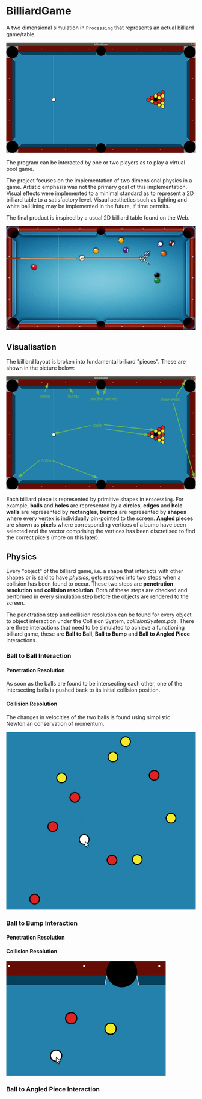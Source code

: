 # BilliardGame
A two dimensional simulation in `Processing` that represents an actual billiard game/table. 

![](images/initial_position.png)

The program can be interacted by one or two players as to play a virtual pool game. 

The project focuses on the implementation of two dimensional physics in a game. Artistic emphasis was not the primary goal of this implementation. Visual effects were implemented to a minimal standard as to represent a 2D billiard table to a satisfactory level. Visual aesthetics such as lighting and white ball lining may be implemented in the future, if time permits.

The final product is inspired by a usual 2D billiard table found on the Web.

![](images/pool.jpg)

## Visualisation

The billiard layout is broken into fundamental billiard "pieces". These are shown in the picture below:

![](images/layout_explanation_img.jpg)

Each billiard piece is represented by primitive shapes in `Processing`. For example, **balls** and **holes** are represented by a **circles**, **edges** and **hole walls** are represented by **rectangles**, **bumps** are represented by **shapes** where every vertex is individually pin-pointed to the screen. **Angled pieces** are shown as **pixels** where corresponding vertices of a bump have been selected and the vector comprising the vertices has been discretised to find the correct pixels (more on this later).

## Physics
Every "object" of the billiard game, i.e. a shape that interacts with other shapes or is said to have *physics*, gets resolved into two steps when a collision has been found to occur. These two steps are **penetration resolution** and **collision resolution**. Both of these steps  are checked and performed in every simulation step before the objects are rendered to the screen.

The penetration step and collision resolution can be found for every object to object interaction under the Collision System, *collisionSystem.pde*. There are three interactions that need to be simulated to achieve a functioning billiard game, these are **Ball to Ball**, **Ball to Bump** and **Ball to Angled Piece** interactions.

### Ball to Ball Interaction
#### Penetration Resolution
As soon as the balls are found to be intersecting each other, one of the intersecting balls is pushed back to its initial collision position.
#### Collision Resolution
The changes in velocities of the two balls is found using simplistic Newtonian conservation of momentum.

![](images/ballToBall.gif)

### Ball to Bump Interaction
#### Penetration Resolution
#### Collision Resolution
![](images/ballToBump.gif)

### Ball to Angled Piece Interaction



